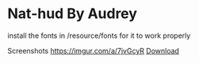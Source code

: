 Nat-hud By Audrey
==========

install the fonts in /resource/fonts for it to work properly

Screenshots
https://imgur.com/a/7jvGcyR
[Download](https://github.com/OwOAudrey/Nat-hud/releases/download/1.1/nathud-master.zip)
